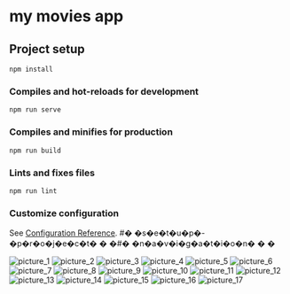 # my movies app

## Project setup
```
npm install
```

### Compiles and hot-reloads for development
```
npm run serve
```

### Compiles and minifies for production
```
npm run build
```

### Lints and fixes files
```
npm run lint
```

### Customize configuration
See [Configuration Reference](https://cli.vuejs.org/config/).
#� �s�e�t�u�p�-�p�r�o�j�e�c�t�
�
�#� �n�a�v�i�g�a�t�i�o�n�
�
�










![picture_1](https://user-images.githubusercontent.com/90575221/158251127-0bfe6b65-a1dc-47dc-aaa9-5af9f75fdfd5.png)
![picture_2](https://user-images.githubusercontent.com/90575221/158251653-c9cbadd6-4671-43b6-9542-cd0648bd3f13.png)
![picture_3](https://user-images.githubusercontent.com/90575221/158251730-2a3b8636-88e4-4120-b88c-a736cfe325b6.png)
![picture_4](https://user-images.githubusercontent.com/90575221/158251733-cba530a5-6abf-427b-8102-3c0df2b9f13c.png)
![picture_5](https://user-images.githubusercontent.com/90575221/158251740-233b8a56-eaa3-47fb-adfc-8625c7531e45.png)
![picture_6](https://user-images.githubusercontent.com/90575221/158251744-bae9a3d2-c41b-4cac-9e90-6e126c0f6ee8.png)
![picture_7](https://user-images.githubusercontent.com/90575221/158251751-d18bc73d-eae5-4998-bc99-dfb2f3d1e112.png)
![picture_8](https://user-images.githubusercontent.com/90575221/158251810-6d48dfac-fc18-40b5-bd2a-ab8984538f72.png)
![picture_9](https://user-images.githubusercontent.com/90575221/158251853-00e368f5-1ba7-419e-8d1e-58d0463a1c56.png)
![picture_10](https://user-images.githubusercontent.com/90575221/158251865-c11db1e4-2584-404f-a1ed-93bfb38357fb.png)
![picture_11](https://user-images.githubusercontent.com/90575221/158251877-2d0087e4-a6fe-4ca2-8672-a6a95393fcfc.png)
![picture_12](https://user-images.githubusercontent.com/90575221/158251886-4becb897-56e8-4b22-8f5b-c6ac7d0226d8.png)
![picture_13](https://user-images.githubusercontent.com/90575221/158251906-36354f19-0fbb-4140-8792-8c023f457408.png)
![picture_14](https://user-images.githubusercontent.com/90575221/158251919-2caa8421-2db2-4c7b-937d-4b48ea0401d4.png)
![picture_15](https://user-images.githubusercontent.com/90575221/158252030-41a8b66f-06b2-4420-8730-3d9ad2e69cd1.png)
![picture_16](https://user-images.githubusercontent.com/90575221/158252041-d93d04e1-6f34-49d1-9410-12f927ec71ed.png)
![picture_17](https://user-images.githubusercontent.com/90575221/158252052-42b298ee-bf37-4a07-b6c9-af46709f3584.png)

